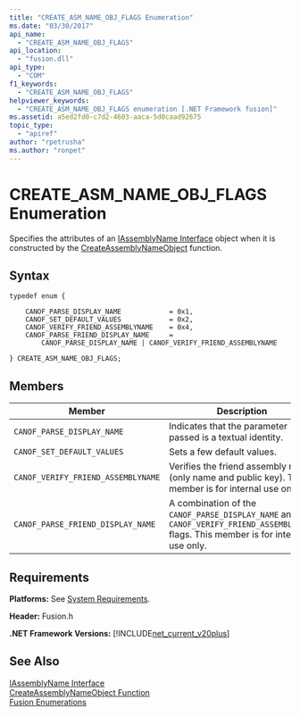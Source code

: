 ```yaml
---
title: "CREATE_ASM_NAME_OBJ_FLAGS Enumeration"
ms.date: "03/30/2017"
api_name: 
  - "CREATE_ASM_NAME_OBJ_FLAGS"
api_location: 
  - "fusion.dll"
api_type: 
  - "COM"
f1_keywords: 
  - "CREATE_ASM_NAME_OBJ_FLAGS"
helpviewer_keywords: 
  - "CREATE_ASM_NAME_OBJ_FLAGS enumeration [.NET Framework fusion]"
ms.assetid: a5ed2fd0-c7d2-4603-aaca-5d0caad92675
topic_type: 
  - "apiref"
author: "rpetrusha"
ms.author: "ronpet"
---
```

# CREATE_ASM_NAME_OBJ_FLAGS Enumeration
Specifies the attributes of an [IAssemblyName Interface](../../../../docs/framework/unmanaged-api/fusion/iassemblyname-interface.md) object when it is constructed by the [CreateAssemblyNameObject](../../../../docs/framework/unmanaged-api/fusion/createassemblynameobject-function.md) function.  
  
## Syntax  
  
```  
typedef enum {  
  
    CANOF_PARSE_DISPLAY_NAME            = 0x1,  
    CANOF_SET_DEFAULT_VALUES            = 0x2,  
    CANOF_VERIFY_FRIEND_ASSEMBLYNAME    = 0x4,  
    CANOF_PARSE_FRIEND_DISPLAY_NAME     =   
        CANOF_PARSE_DISPLAY_NAME | CANOF_VERIFY_FRIEND_ASSEMBLYNAME  
  
} CREATE_ASM_NAME_OBJ_FLAGS;  
```  
  
## Members  
  
|Member|Description|  
|------------|-----------------|  
|`CANOF_PARSE_DISPLAY_NAME`|Indicates that the parameter passed is a textual identity.|  
|`CANOF_SET_DEFAULT_VALUES`|Sets a few default values.|  
|`CANOF_VERIFY_FRIEND_ASSEMBLYNAME`|Verifies the friend assembly rule (only name and public key). This member is for internal use only.|  
|`CANOF_PARSE_FRIEND_DISPLAY_NAME`|A combination of the `CANOF_PARSE_DISPLAY_NAME` and `CANOF_VERIFY_FRIEND_ASSEMBLYNAME` flags. This member is for internal use only.|  
  
## Requirements  
 **Platforms:** See [System Requirements](../../../../docs/framework/get-started/system-requirements.md).  
  
 **Header:** Fusion.h  
  
 **.NET Framework Versions:** [!INCLUDE[net_current_v20plus](../../../../includes/net-current-v20plus-md.md)]  
  
## See Also  
 [IAssemblyName Interface](../../../../docs/framework/unmanaged-api/fusion/iassemblyname-interface.md)  
 [CreateAssemblyNameObject Function](../../../../docs/framework/unmanaged-api/fusion/createassemblynameobject-function.md)  
 [Fusion Enumerations](../../../../docs/framework/unmanaged-api/fusion/fusion-enumerations.md)
